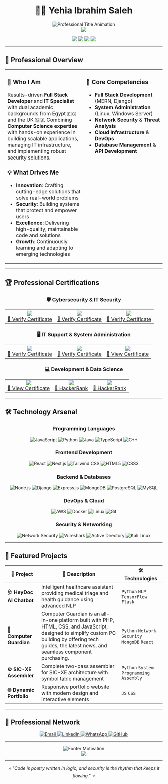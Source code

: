 # <div align="center">👨‍💻 Yehia Ibrahim Saleh</div>

<div align="center">
  <img src="https://readme-typing-svg.herokuapp.com?font=Fira+Code&size=22&duration=3000&pause=1000&color=00D4FF&center=true&vCenter=true&width=600&lines=Full+Stack+Developer;IT+Specialist+%26+System+Administrator;Cybersecurity+Enthusiast;Problem+Solver+%26+Tech+Innovator" alt="Professional Title Animation" />
</div>

<div align="center">
  <img src="https://capsule-render.vercel.app/api?type=waving&color=0:00D4FF,100:7C3AED&height=200&section=header&text=Welcome%20to%20My%20Digital%20Space&fontSize=35&fontColor=fff&animation=fadeIn&fontAlignY=38&desc=Building%20Tomorrow's%20Technology%20Today&descAlignY=55&descAlign=center" />
</div>

<p align="center">
  <img src="https://img.shields.io/badge/🎯_Focus-Full%20Stack%20Development-0077B5?style=for-the-badge&labelColor=000000"/>
  <img src="https://img.shields.io/badge/🛠️_Expertise-IT%20Infrastructure-F7DF1E?style=for-the-badge&labelColor=000000&color=F7DF1E"/>
  <img src="https://img.shields.io/badge/🔐_Passion-Cybersecurity-FF6B35?style=for-the-badge&labelColor=000000"/>
  <img src="https://img.shields.io/badge/🌍_Location-UAE%20🇦🇪-00C851?style=for-the-badge&labelColor=000000"/>
</p>

---

## 🎯 Professional Overview

<table align="center">
<tr>
<td width="50%" valign="top">

### 🚀 **Who I Am**
Results-driven **Full Stack Developer** and **IT Specialist** with dual academic backgrounds from Egypt 🇪🇬 and the UK 🇬🇧. Combining **Computer Science expertise** with hands-on experience in building scalable applications, managing IT infrastructure, and implementing robust security solutions.

### 💡 **What Drives Me**
- **Innovation**: Crafting cutting-edge solutions that solve real-world problems
- **Security**: Building systems that protect and empower users
- **Excellence**: Delivering high-quality, maintainable code and solutions
- **Growth**: Continuously learning and adapting to emerging technologies

</td>
<td width="50%" valign="top">

### 🎯 **Core Competencies**
- **Full Stack Development** (MERN, Django)
- **System Administration** (Linux, Windows Server)
- **Network Security** & **Threat Analysis**
- **Cloud Infrastructure** & **DevOps**
- **Database Management** & **API Development**

</td>
</tr>
</table>

---

## 🏆 Professional Certifications

<div align="center">

### 🛡️ **Cybersecurity & IT Security**
<table>
<tr>
<td align="center">
<img src="https://img.shields.io/badge/🔐-Intro%20to%20Cybersecurity-FF6B35?style=for-the-badge&labelColor=000000"/>
<br><a href="https://coursera.org/verify/specialization/QX962BTCLSJG">🔗 Verify Certificate</a>
</td>
<td align="center">
<img src="https://img.shields.io/badge/⚔️-Cyber%20Attack%20Countermeasures-DC143C?style=for-the-badge&labelColor=000000"/>
<br><a href="https://coursera.org/verify/DNNU2UTZYZDH">🔗 Verify Certificate</a>
</td>
<td align="center">
<img src="https://img.shields.io/badge/🛡️-Threat%20Detection-8B0000?style=for-the-badge&labelColor=000000"/>
<br><a href="https://coursera.org/verify/GFD9N48BDJED">🔗 Verify Certificate</a>
</td>
</tr>
</table>

### 🖥️ **IT Support & System Administration**
<table>
<tr>
<td align="center">
<img src="https://img.shields.io/badge/🔧-Google%20IT%20Support-4285F4?style=for-the-badge&labelColor=000000"/>
<br><a href="https://www.coursera.org/account/accomplishments/specialization/TYTB60MV1MGG">🔗 Verify Certificate</a>
</td>
<td align="center">
<img src="https://img.shields.io/badge/⚙️-System%20Administration-FF8C00?style=for-the-badge&labelColor=000000"/>
<br><a href="https://coursera.org/verify/HF8WR9WXOWW9">🔗 Verify Certificate</a>
</td>
<td align="center">
<img src="https://img.shields.io/badge/🌐-Cisco%20Networks-1BA0D7?style=for-the-badge&labelColor=000000"/>
<br><a href="https://drive.google.com/drive/folders/1Qnm27LKOkDnga3EezKZ8Bc2Uk3LhIVzf">🔗 View Certificate</a>
</td>
</tr>
</table>

### 💻 **Development & Data Science**
<table>
<tr>
<td align="center">
<img src="https://img.shields.io/badge/📊-IBM%20Data%20Scientist-052FAD?style=for-the-badge&labelColor=000000"/>
<br><a href="https://drive.google.com/file/d/1MqO2g8Whg5Zkkkuh1boyGGSRX0lJhyDB/view">🔗 View Certificate</a>
</td>
<td align="center">
<img src="https://img.shields.io/badge/🧩-Problem%20Solving-00EA64?style=for-the-badge&labelColor=000000"/>
<br><a href="https://drive.google.com/file/d/1O8S9zDmR4WKb-vpZn2ySC9rWflxrrqvA/view?usp=drive_link">🔗 HackerRank</a>
</td>
<td align="center">
<img src="https://img.shields.io/badge/🐍-Python%20Expert-3776AB?style=for-the-badge&labelColor=000000"/>
<br><a href="https://drive.google.com/file/d/1S7fz9WvkkRHAlTS87x6NOwhyqsURuNGi/view?usp=drive_link">🔗 HackerRank</a>
</td>
</tr>
</table>

</div>

---

## 🛠️ Technology Arsenal

<div align="center">

### **Programming Languages**
![JavaScript](https://img.shields.io/badge/JavaScript-F7DF1E?style=for-the-badge&logo=javascript&logoColor=black)
![Python](https://img.shields.io/badge/Python-3776AB?style=for-the-badge&logo=python&logoColor=white)
![Java](https://img.shields.io/badge/Java-ED8B00?style=for-the-badge&logo=openjdk&logoColor=white)
![TypeScript](https://img.shields.io/badge/TypeScript-007ACC?style=for-the-badge&logo=typescript&logoColor=white)
![C++](https://img.shields.io/badge/C++-00599C?style=for-the-badge&logo=cplusplus&logoColor=white)

### **Frontend Development**
![React](https://img.shields.io/badge/React-61DAFB?style=for-the-badge&logo=react&logoColor=black)
![Next.js](https://img.shields.io/badge/Next.js-000000?style=for-the-badge&logo=nextdotjs&logoColor=white)
![Tailwind CSS](https://img.shields.io/badge/Tailwind_CSS-38B2AC?style=for-the-badge&logo=tailwind-css&logoColor=white)
![HTML5](https://img.shields.io/badge/HTML5-E34F26?style=for-the-badge&logo=html5&logoColor=white)
![CSS3](https://img.shields.io/badge/CSS3-1572B6?style=for-the-badge&logo=css3&logoColor=white)

### **Backend & Databases**
![Node.js](https://img.shields.io/badge/Node.js-339933?style=for-the-badge&logo=nodedotjs&logoColor=white)
![Django](https://img.shields.io/badge/Django-092E20?style=for-the-badge&logo=django&logoColor=white)
![Express.js](https://img.shields.io/badge/Express.js-000000?style=for-the-badge&logo=express&logoColor=white)
![MongoDB](https://img.shields.io/badge/MongoDB-47A248?style=for-the-badge&logo=mongodb&logoColor=white)
![PostgreSQL](https://img.shields.io/badge/PostgreSQL-336791?style=for-the-badge&logo=postgresql&logoColor=white)
![MySQL](https://img.shields.io/badge/MySQL-4479A1?style=for-the-badge&logo=mysql&logoColor=white)

### **DevOps & Cloud**
![AWS](https://img.shields.io/badge/AWS-232F3E?style=for-the-badge&logo=amazon-aws&logoColor=white)
![Docker](https://img.shields.io/badge/Docker-2496ED?style=for-the-badge&logo=docker&logoColor=white)
![Linux](https://img.shields.io/badge/Linux-FCC624?style=for-the-badge&logo=linux&logoColor=black)
![Git](https://img.shields.io/badge/Git-F05032?style=for-the-badge&logo=git&logoColor=white)

### **Security & Networking**
![Network Security](https://img.shields.io/badge/Network_Security-FF6B35?style=for-the-badge&logo=security&logoColor=white)
![Wireshark](https://img.shields.io/badge/Wireshark-1679A7?style=for-the-badge&logo=wireshark&logoColor=white)
![Active Directory](https://img.shields.io/badge/Active_Directory-0078D4?style=for-the-badge&logo=microsoft&logoColor=white)
![Kali Linux](https://img.shields.io/badge/Kali_Linux-557C94?style=for-the-badge&logo=kalilinux&logoColor=white)

</div>

---

## 🌟 Featured Projects

<div align="center">

| 🎯 Project | 📝 Description | 🛠️ Technologies |
|------------|----------------|------------------|
| **🩺 HeyDoc AI Chatbot** | Intelligent healthcare assistant providing medical triage and health guidance using advanced NLP | `Python` `NLP` `TensorFlow` `Flask` |
| **🔐 Computer Guardian** | Computer Guardian is an all-in-one platform built with PHP, HTML, CSS, and JavaScript, designed to simplify custom PC building by offering tech guides, the latest news, and seamless component purchasing.| `Python` `Network Security` `MongoDB` `React` |
| **⚙️ SIC-XE Assembler** | Complete two-pass assembler for SIC-XE architecture with symbol table management | `Python` `System Programming` `Assembly` |
| **🌐 Dynamic Portfolio** | Responsive portfolio website with modern design and interactive elements | `JS` `CSS`  |

</div>



---

## 🤝 Professional Network

<div align="center">
  <a href="mailto:yahyaibrahem45@gmail.com">
    <img src="https://img.shields.io/badge/📧_Email-Contact%20Me-D14836?style=for-the-badge&logo=gmail&logoColor=white&labelColor=000000" alt="Email"/>
  </a>
  <a href="https://www.linkedin.com/in/yehia-ibrahim-8154b0201/">
    <img src="https://img.shields.io/badge/💼_LinkedIn-Connect%20Professionally-0077B5?style=for-the-badge&logo=linkedin&logoColor=white&labelColor=000000" alt="LinkedIn"/>
  </a>
  <a href="https://wa.me/+971564269560">
    <img src="https://img.shields.io/badge/💬_WhatsApp-Quick%20Chat-25D366?style=for-the-badge&logo=whatsapp&logoColor=white&labelColor=000000" alt="WhatsApp"/>
  </a>
  <a href="https://github.com/Yehia-Ibrahim-saleh?tab=repositories">
    <img src="https://img.shields.io/badge/👨‍💻_GitHub-View%20Projects-181717?style=for-the-badge&logo=github&logoColor=white&labelColor=000000" alt="GitHub"/>
  </a>
</div>



---

<div align="center">
  <img src="https://readme-typing-svg.herokuapp.com?font=Fira+Code&size=24&duration=4000&pause=1000&color=00D4FF&center=true&vCenter=true&width=800&lines=💫+Innovating+Technology+Solutions;🔐+Securing+Digital+Infrastructures;🚀+Building+Tomorrow's+Applications;🤝+Let's+Create+Something+Amazing+Together!" alt="Footer Motivation" />
</div>

<div align="center">
  <img src="https://capsule-render.vercel.app/api?type=waving&color=0:7C3AED,100:00D4FF&height=120&section=footer" />
</div>

---

<div align="center">
  <i>⭐ "Code is poetry written in logic, and security is the rhythm that keeps it flowing." ⭐</i>
</div>
